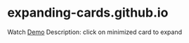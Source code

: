 # expanding-cards.github.io

Watch [Demo](https://nguyen-thanh-luan-github.github.io/expanding-cards.github.io/)
Description: click on minimized card to expand
